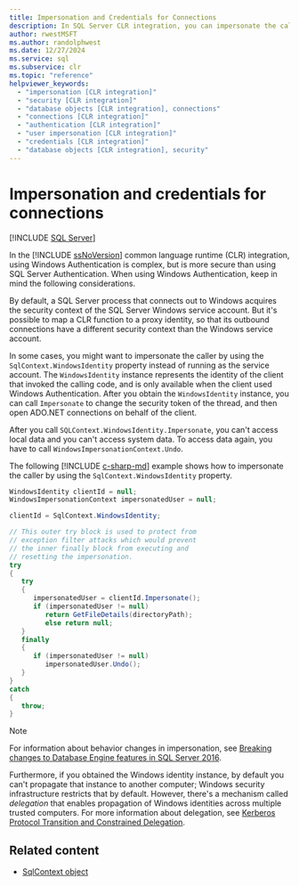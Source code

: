 ```yaml
---
title: Impersonation and Credentials for Connections
description: In SQL Server CLR integration, you can impersonate the caller in Windows Authentication by using the SqlContext.WindowsIdentity property.
author: rwestMSFT
ms.author: randolphwest
ms.date: 12/27/2024
ms.service: sql
ms.subservice: clr
ms.topic: "reference"
helpviewer_keywords:
  - "impersonation [CLR integration]"
  - "security [CLR integration]"
  - "database objects [CLR integration], connections"
  - "connections [CLR integration]"
  - "authentication [CLR integration]"
  - "user impersonation [CLR integration]"
  - "credentials [CLR integration]"
  - "database objects [CLR integration], security"
---
```

# Impersonation and credentials for connections

[!INCLUDE [SQL Server](../../../includes/applies-to-version/sqlserver.md)]

In the [!INCLUDE [ssNoVersion](../../../includes/ssnoversion-md.md)] common language runtime (CLR) integration, using Windows Authentication is complex, but is more secure than using SQL Server Authentication. When using Windows Authentication, keep in mind the following considerations.

By default, a SQL Server process that connects out to Windows acquires the security context of the SQL Server Windows service account. But it's possible to map a CLR function to a proxy identity, so that its outbound connections have a different security context than the Windows service account.

In some cases, you might want to impersonate the caller by using the `SqlContext.WindowsIdentity` property instead of running as the service account. The `WindowsIdentity` instance represents the identity of the client that invoked the calling code, and is only available when the client used Windows Authentication. After you obtain the `WindowsIdentity` instance, you can call `Impersonate` to change the security token of the thread, and then open ADO.NET connections on behalf of the client.

After you call `SQLContext.WindowsIdentity.Impersonate`, you can't access local data and you can't access system data. To access data again, you have to call `WindowsImpersonationContext.Undo`.

The following [!INCLUDE [c-sharp-md](../../../includes/c-sharp-md.md)] example shows how to impersonate the caller by using the `SqlContext.WindowsIdentity` property.

```csharp
WindowsIdentity clientId = null;
WindowsImpersonationContext impersonatedUser = null;

clientId = SqlContext.WindowsIdentity;

// This outer try block is used to protect from
// exception filter attacks which would prevent
// the inner finally block from executing and
// resetting the impersonation.
try
{
   try
   {
      impersonatedUser = clientId.Impersonate();
      if (impersonatedUser != null)
         return GetFileDetails(directoryPath);
         else return null;
   }
   finally
   {
      if (impersonatedUser != null)
         impersonatedUser.Undo();
   }
}
catch
{
   throw;
}
```

> [!NOTE]  
> For information about behavior changes in impersonation, see [Breaking changes to Database Engine features in SQL Server 2016](../../../database-engine/breaking-changes-to-database-engine-features-in-sql-server-2016.md).

Furthermore, if you obtained the Windows identity instance, by default you can't propagate that instance to another computer; Windows security infrastructure restricts that by default. However, there's a mechanism called *delegation* that enables propagation of Windows identities across multiple trusted computers. For more information about delegation, see [Kerberos Protocol Transition and Constrained Delegation](/previous-versions/windows/it-pro/windows-server-2003/cc739587(v=ws.10)).

## Related content

- [SqlContext object](../../clr-integration-data-access-in-process-ado-net/sqlcontext-object.md)
